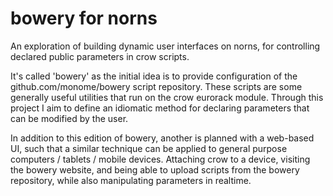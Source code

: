 # bowery for norns

An exploration of building dynamic user interfaces on norns, for controlling declared public parameters in crow scripts.

It's called 'bowery' as the initial idea is to provide configuration of the github.com/monome/bowery script repository. These scripts are some generally useful utilities that run on the crow eurorack module. Through this project I aim to define an idiomatic method for declaring parameters that can be modified by the user.

In addition to this edition of bowery, another is planned with a web-based UI, such that a similar technique can be applied to general purpose computers / tablets / mobile devices. Attaching crow to a device, visiting the bowery website, and being able to upload scripts from the bowery repository, while also manipulating parameters in realtime.
